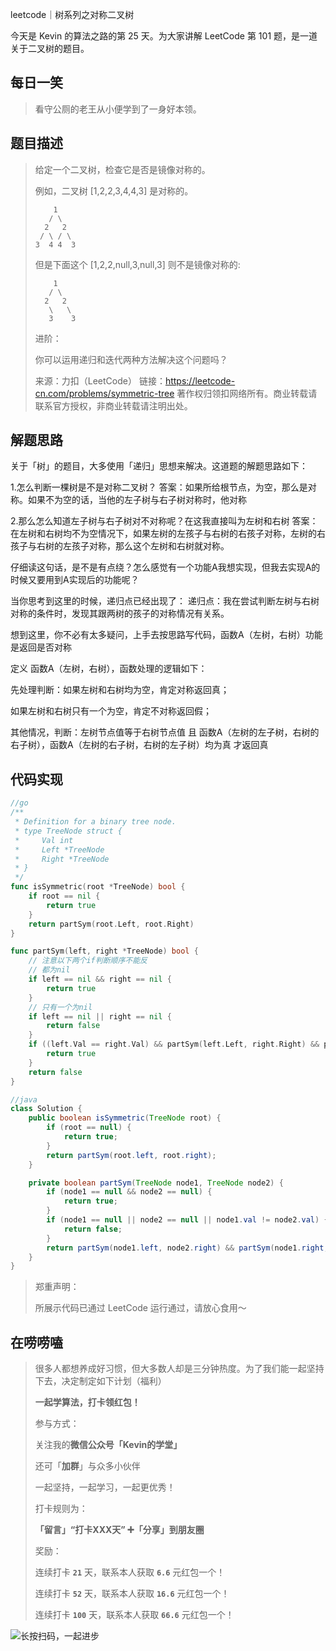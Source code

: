 leetcode｜树系列之对称二叉树

今天是 Kevin 的算法之路的第 25 天。为大家讲解 LeetCode 第 101 题，是一道关于二叉树的题目。



## 每日一笑

> 看守公厕的老王从小便学到了一身好本领。



## 题目描述

> 给定一个二叉树，检查它是否是镜像对称的。
>
>  
>
> 例如，二叉树 [1,2,2,3,4,4,3] 是对称的。
>
>         1
>        / \
>       2   2
>      / \ / \
>     3  4 4  3
>
> 但是下面这个 [1,2,2,null,3,null,3] 则不是镜像对称的:
>
>         1
>        / \
>       2   2
>        \   \
>        3    3
>
> 进阶：
>
> 你可以运用递归和迭代两种方法解决这个问题吗？
>
> 来源：力扣（LeetCode）
> 链接：https://leetcode-cn.com/problems/symmetric-tree
> 著作权归领扣网络所有。商业转载请联系官方授权，非商业转载请注明出处。



## 解题思路

关于「树」的题目，大多使用「递归」思想来解决。这道题的解题思路如下：

1.怎么判断一棵树是不是对称二叉树？ 答案：如果所给根节点，为空，那么是对称。如果不为空的话，当他的左子树与右子树对称时，他对称

2.那么怎么知道左子树与右子树对不对称呢？在这我直接叫为左树和右树 答案：在左树和右树均不为空情况下，如果左树的左孩子与右树的右孩子对称，左树的右孩子与右树的左孩子对称，那么这个左树和右树就对称。

仔细读这句话，是不是有点绕？怎么感觉有一个功能A我想实现，但我去实现A的时候又要用到A实现后的功能呢？

当你思考到这里的时候，递归点已经出现了： 递归点：我在尝试判断左树与右树对称的条件时，发现其跟两树的孩子的对称情况有关系。

想到这里，你不必有太多疑问，上手去按思路写代码，函数A（左树，右树）功能是返回是否对称

定义 函数A（左树，右树），函数处理的逻辑如下：

先处理判断：如果左树和右树均为空，肯定对称返回真；

如果左树和右树只有一个为空，肯定不对称返回假；

其他情况，判断：左树节点值等于右树节点值 且 函数A（左树的左子树，右树的右子树），函数A（左树的右子树，右树的左子树）均为真 才返回真



## 代码实现

```go
//go
/**
 * Definition for a binary tree node.
 * type TreeNode struct {
 *     Val int
 *     Left *TreeNode
 *     Right *TreeNode
 * }
 */
func isSymmetric(root *TreeNode) bool {
    if root == nil {
        return true
    }
    return partSym(root.Left, root.Right)
}

func partSym(left, right *TreeNode) bool {
    // 注意以下两个if判断顺序不能反
    // 都为nil
    if left == nil && right == nil {
        return true
    }
    // 只有一个为nil
    if left == nil || right == nil {
        return false
    }
    if ((left.Val == right.Val) && partSym(left.Left, right.Right) && partSym(left.Right, right.Left)) {
        return true
    }
    return false
}
```

```java
//java
class Solution {
    public boolean isSymmetric(TreeNode root) {
        if (root == null) {
            return true;
        }
        return partSym(root.left, root.right);
    }

    private boolean partSym(TreeNode node1, TreeNode node2) {
        if (node1 == null && node2 == null) {
            return true;
        }
        if (node1 == null || node2 == null || node1.val != node2.val) {
            return false;
        }
        return partSym(node1.left, node2.right) && partSym(node1.right, node2.left);
    }
}
```



> 郑重声明：
>
> 所展示代码已通过 LeetCode 运行通过，请放心食用～



## 在唠唠嗑

> 很多人都想养成好习惯，但大多数人却是三分钟热度。为了我们能一起坚持下去，决定制定如下计划（福利）
>
> **一起学算法，打卡领红包！**
>
> 参与方式：
>
> 关注我的**微信公众号「Kevin的学堂」**
>
> 还可「**加群**」与众多小伙伴
>
> 一起坚持，一起学习，一起更优秀！
>
> 打卡规则为：
>
> **「留言」“打卡XXX天” ➕「分享」到朋友圈**
>
> 奖励：
>
> 连续打卡 **`21`** 天，联系本人获取 **`6.6`** 元红包一个！
>
> 连续打卡 **`52`** 天，联系本人获取 **`16.6`** 元红包一个！
>
> 连续打卡 **`100`** 天，联系本人获取 **`66.6`** 元红包一个！



![长按扫码，一起进步](http://wesub.ifree258.top/wesubQRCode-2.png)